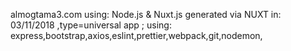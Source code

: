 almogtama3.com using: Node.js & Nuxt.js
generated via NUXT in: 03/11/2018 ,type=universal app ; using: express,bootstrap,axios,eslint,prettier,webpack,git,nodemon,
